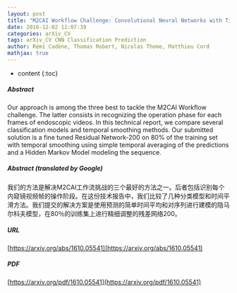 ```yaml
---
layout: post
title: "M2CAI Workflow Challenge: Convolutional Neural Networks with Time Smoothing and Hidden Markov Model for Video Frames Classification"
date: 2016-12-02 11:07:39
categories: arXiv_CV
tags: arXiv_CV CNN Classification Prediction
author: Rémi Cadène, Thomas Robert, Nicolas Thome, Matthieu Cord
mathjax: true
---
```


* content
{:toc}

##### Abstract
Our approach is among the three best to tackle the M2CAI Workflow challenge. The latter consists in recognizing the operation phase for each frames of endoscopic videos. In this technical report, we compare several classification models and temporal smoothing methods. Our submitted solution is a fine tuned Residual Network-200 on 80% of the training set with temporal smoothing using simple temporal averaging of the predictions and a Hidden Markov Model modeling the sequence.

##### Abstract (translated by Google)
我们的方法是解决M2CAI工作流挑战的三个最好的方法之一。后者包括识别每个内窥镜视频帧的操作阶段。在这份技术报告中，我们比较了几种分类模型和时间平滑方法。我们提交的解决方案是使用预测的简单时间平均和对序列进行建模的隐马尔科夫模型，在80％的训练集上进行精细调整的残差网络200。

##### URL
[https://arxiv.org/abs/1610.05541](https://arxiv.org/abs/1610.05541)

##### PDF
[https://arxiv.org/pdf/1610.05541](https://arxiv.org/pdf/1610.05541)

